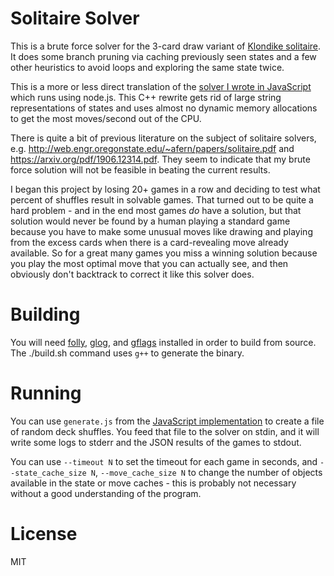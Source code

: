 # Solitaire Solver

This is a brute force solver for the 3-card draw variant of [Klondike
solitaire](https://en.wikipedia.org/wiki/Klondike_(solitaire)). It does
some branch pruning via caching previously seen states and a few other
heuristics to avoid loops and exploring the same state twice.

This is a more or less direct translation of the [solver I wrote in
JavaScript](https://github.com/rfotino/solitaire-js) which runs using
node.js. This C++ rewrite gets rid of large string representations of
states and uses almost no dynamic memory allocations to get the most
moves/second out of the CPU.

There is quite a bit of previous literature on the subject of solitaire
solvers, e.g. http://web.engr.oregonstate.edu/~afern/papers/solitaire.pdf
and https://arxiv.org/pdf/1906.12314.pdf. They seem to indicate that my
brute force solution will not be feasible in beating the current
results.

I began this project by losing 20+ games in a row and deciding to test
what percent of shuffles result in solvable games. That turned out to
be quite a hard problem - and in the end most games *do* have a solution,
but that solution would never be found by a human playing a standard
game because you have to make some unusual moves like drawing and playing
from the excess cards when there is a card-revealing move already
available. So for a great many games you miss a winning solution
because you play the most optimal move that you can actually see,
and then obviously don't backtrack to correct it like this solver does.

# Building

You will need [folly](https://github.com/facebook/folly),
[glog](https://github.com/google/glog), and
[gflags](https://github.com/gflags/gflags) installed in order to build
from source. The ./build.sh command uses `g++` to generate the binary.

# Running

You can use `generate.js` from the
[JavaScript implementation](https://github.com/rfotino/solitaire-js) to
create a file of random deck shuffles. You feed that file to the solver
on stdin, and it will write some logs to stderr and the JSON results of
the games to stdout.

You can use `--timeout N` to set the timeout for each game in seconds,
and `--state_cache_size N`, `--move_cache_size N` to change the number
of objects available in the state or move caches - this is probably
not necessary without a good understanding of the program.

# License

MIT
